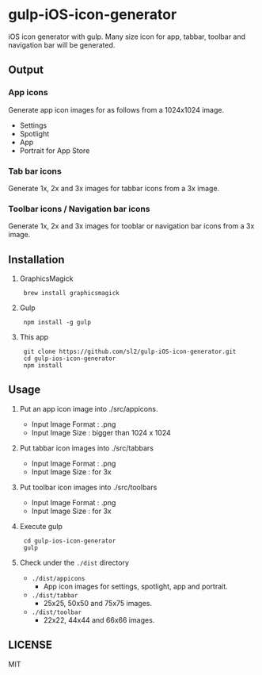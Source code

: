 gulp-iOS-icon-generator
=======================

iOS icon generator with gulp. Many size icon for app, tabbar, toolbar and navigation bar will be generated.

## Output

### App icons

Generate app icon images for as follows from a 1024x1024 image.

- Settings
- Spotlight
- App
- Portrait for App Store

### Tab bar icons

Generate 1x, 2x and 3x images for tabbar icons from a 3x image.

### Toolbar icons / Navigation bar icons

Generate 1x, 2x and 3x images for tooblar or navigation bar icons from a 3x image.

## Installation

1. GraphicsMagick

        brew install graphicsmagick

2. Gulp

        npm install -g gulp

3. This app

        git clone https://github.com/sl2/gulp-iOS-icon-generator.git
        cd gulp-ios-icon-generator
        npm install

## Usage

1. Put an app icon image into ./src/appicons.
    
    - Input Image Format : .png
    - Input Image Size : bigger than 1024 x 1024

2. Put tabbar icon images into ./src/tabbars

    - Input Image Format : .png
    - Input Image Size : for 3x

2. Put toolbar icon images into ./src/toolbars
    
    - Input Image Format : .png
    - Input Image Size : for 3x

3. Execute gulp
    
        cd gulp-ios-icon-generator
        gulp

4. Check under the `./dist` directory
    - `./dist/appicons`
        - App icon images for settings, spotlight, app and portrait.
    - `./dist/tabbar`
        - 25x25, 50x50 and 75x75 images.
    - `./dist/toolbar`
        - 22x22, 44x44 and 66x66 images.

## LICENSE

MIT





